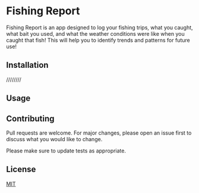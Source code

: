 

# Fishing Report
Fishing Report is an app designed to log your fishing trips, what you caught, what bait you used, and what the weather conditions were like when you caught that fish! This will help you to identify trends and patterns for future use!

## Installation
////////

## Usage


## Contributing

Pull requests are welcome. For major changes, please open an issue first
to discuss what you would like to change.

Please make sure to update tests as appropriate.

## License

[MIT](https://choosealicense.com/licenses/mit/)